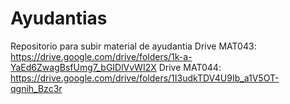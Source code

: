 # Ayudantias
Repositorio para subir material de ayudantia
Drive MAT043: https://drive.google.com/drive/folders/1k-a-YaEd6ZwagBsfUmg7_bGIDlVvWI2X
Drive MAT044: https://drive.google.com/drive/folders/1I3udkTDV4U9Ib_a1V5OT-qgnih_Bzc3r
